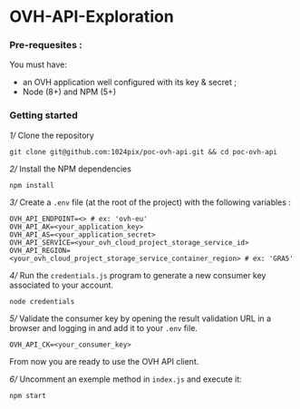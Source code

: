 # OVH-API-Exploration

### Pre-requesites : 

You must have:
- an OVH application well configured with its key & secret ;
- Node (8+) and NPM (5+)

### Getting started

*1/* Clone the repository

```
git clone git@github.com:1024pix/poc-ovh-api.git && cd poc-ovh-api
```

*2/* Install the NPM dependencies

```
npm install
```

*3/* Create a `.env` file (at the root of the project) with the following variables :

```
OVH_API_ENDPOINT=<> # ex: 'ovh-eu'
OVH_API_AK=<your_application_key>
OVH_API_AS=<your_application_secret>
OVH_API_SERVICE=<your_ovh_cloud_project_storage_service_id>
OVH_API_REGION=<your_ovh_cloud_project_storage_service_container_region> # ex: 'GRA5'
```

*4/* Run the `credentials.js` program to generate a new consumer key associated to your account.

```
node credentials
```

*5/* Validate the consumer key by opening the result validation URL in a browser and logging in and add it to your `.env` file.

```
OVH_API_CK=<your_consumer_key>
```

From now you are ready to use the OVH API client.

*6/* Uncomment an exemple method in `index.js` and execute it:

```
npm start
```

